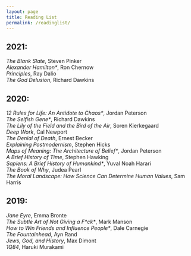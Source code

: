 ```yaml
---
layout: page
title: Reading List
permalink: /readinglist/
---
```


## 2021:
*The Blank Slate*, Steven Pinker  
*Alexander Hamilton\**, Ron Chernow  
*Principles*, Ray Dalio   
*The God Delusion*, Richard Dawkins

## 2020:
*12 Rules for Life: An Antidote to Chaos\**, Jordan Peterson  
*The Selfish Gene\**, Richard Dawkins  
*The Lily of the Field and the Bird of the Air*, Soren Kierkegaard  
*Deep Work*, Cal Newport  
*The Denial of Death*, Ernest Becker  
*Explaining Postmodernism*, Stephen Hicks  
*Maps of Meaning: The Architecture of Belief\**, Jordan Peterson  
*A Brief History of Time*, Stephen Hawking  
*Sapiens: A Brief History of Humankind\**, Yuval Noah Harari  
*The Book of Why*, Judea Pearl    
*The Moral Landscape: How Science Can Determine Human Values*, Sam Harris  

## 2019:
*Jane Eyre*, Emma Bronte  
*The Subtle Art of Not Giving a F\*ck\**, Mark Manson  
*How to Win Friends and Influence People\**, Dale Carnegie   
*The Fountainhead*, Ayn Rand  
*Jews, God, and History*, Max Dimont  
*1Q84*, Haruki Murakami  



